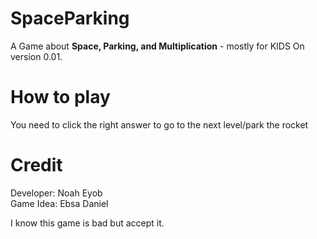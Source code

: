 # SpaceParking
A Game about **Space, Parking, and Multiplication** - mostly for KIDS
On version 0.01.

# How to play
You need to click the right answer to go to the next level/park the rocket

# Credit
Developer: Noah Eyob
<br>
Game Idea: Ebsa Daniel


I know this game is bad but accept it.

